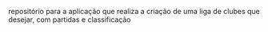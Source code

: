 repositório para a aplicação que realiza a criação de uma liga de clubes que desejar, com partidas e classificação
